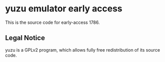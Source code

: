 yuzu emulator early access
=============

This is the source code for early-access 1786.

## Legal Notice

yuzu is a GPLv2 program, which allows fully free redistribution of its source code.